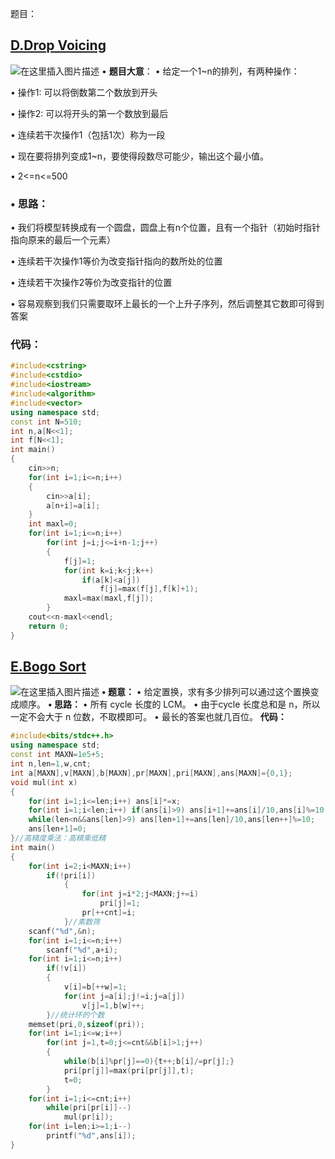 题目：

## [D.Drop Voicing](https://ac.nowcoder.com/acm/contest/5670/D)
![在这里插入图片描述](https://img-blog.csdnimg.cn/20200730165442436.png?x-oss-process=image/watermark,type_ZmFuZ3poZW5naGVpdGk,shadow_10,text_aHR0cHM6Ly9ibG9nLmNzZG4ubmV0L3FxXzQ1ODQ1NDA0,size_16,color_FFFFFF,t_70#pic_center)
• **题目大意**：
• 给定一个1~n的排列，有两种操作：

• 操作1: 可以将倒数第二个数放到开头

• 操作2: 可以将开头的第一个数放到最后

• 连续若干次操作1（包括1次）称为一段

• 现在要将排列变成1~n，要使得段数尽可能少，输出这个最小值。

• 2<=n<=500

### **• 思路：**
• 我们将模型转换成有一个圆盘，圆盘上有n个位置，且有一个指针（初始时指针指向原来的最后一个元素）

• 连续若干次操作1等价为改变指针指向的数所处的位置

• 连续若干次操作2等价为改变指针的位置

• 容易观察到我们只需要取环上最长的一个上升子序列，然后调整其它数即可得到答案

### **代码：** 

```cpp
#include<cstring>
#include<cstdio>
#include<iostream>
#include<algorithm>
#include<vector>
using namespace std;
const int N=510;
int n,a[N<<1];
int f[N<<1];
int main()
{
    cin>>n;
    for(int i=1;i<=n;i++) 
    {
        cin>>a[i];
        a[n+i]=a[i];
    }  
    int maxl=0;
    for(int i=1;i<=n;i++)
        for(int j=i;j<=i+n-1;j++)
        {
            f[j]=1;
            for(int k=i;k<j;k++)
                if(a[k]<a[j])
                    f[j]=max(f[j],f[k]+1);
            maxl=max(maxl,f[j]);
        }
    cout<<n-maxl<<endl;     
    return 0;
}

```

## [E.Bogo Sort](https://ac.nowcoder.com/acm/contest/5670/E)

![在这里插入图片描述](https://img-blog.csdnimg.cn/20200730170044114.png?x-oss-process=image/watermark,type_ZmFuZ3poZW5naGVpdGk,shadow_10,text_aHR0cHM6Ly9ibG9nLmNzZG4ubmV0L3FxXzQ1ODQ1NDA0,size_16,color_FFFFFF,t_70#pic_center)
**• 题意：**
• 给定置换，求有多少排列可以通过这个置换变成顺序。
**• 思路：**
• 所有 cycle 长度的 LCM。
 • 由于cycle 长度总和是 n，所以一定不会大于 n 位数，不取模即可。
• 最长的答案也就几百位。
**代码：**

```cpp
#include<bits/stdc++.h>
using namespace std;
const int MAXN=1e5+5;
int n,len=1,w,cnt;
int a[MAXN],v[MAXN],b[MAXN],pr[MAXN],pri[MAXN],ans[MAXN]={0,1};
void mul(int x)
{
    for(int i=1;i<=len;i++) ans[i]*=x;
    for(int i=1;i<len;i++) if(ans[i]>9) ans[i+1]+=ans[i]/10,ans[i]%=10;
    while(len<n&&ans[len]>9) ans[len+1]+=ans[len]/10,ans[len++]%=10;
    ans[len+1]=0;
}//高精度乘法：高精乘低精
int main()
{
	for(int i=2;i<MAXN;i++)
		if(!pri[i])
			{
				for(int j=i*2;j<MAXN;j+=i)
					pri[j]=1;
				pr[++cnt]=i;
			}//素数筛
	scanf("%d",&n);
	for(int i=1;i<=n;i++)
		scanf("%d",a+i);
	for(int i=1;i<=n;i++)
		if(!v[i])
		{
			v[i]=b[++w]=1;
			for(int j=a[i];j!=i;j=a[j])
				v[j]=1,b[w]++;
		}//统计环的个数
	memset(pri,0,sizeof(pri));
	for(int i=1;i<=w;i++)
		for(int j=1,t=0;j<=cnt&&b[i]>1;j++)
		{
			while(b[i]%pr[j]==0){t++;b[i]/=pr[j];}
			pri[pr[j]]=max(pri[pr[j]],t);
			t=0;
		}
	for(int i=1;i<=cnt;i++)
		while(pri[pr[i]]--)
			mul(pr[i]);
	for(int i=len;i>=1;i--)
		printf("%d",ans[i]);
}

```
